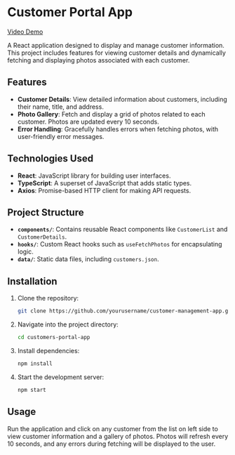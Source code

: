 # Customer Portal App
[Video Demo](https://www.loom.com/share/91dc6e636c8342238fac2b50fcecc130?sid=e74a7739-29e1-4c0f-9019-60de1938a983)


A React application designed to display and manage customer information. This project includes features for viewing customer details and dynamically fetching and displaying photos associated with each customer.

## Features

- **Customer Details**: View detailed information about customers, including their name, title, and address.
- **Photo Gallery**: Fetch and display a grid of photos related to each customer. Photos are updated every 10 seconds.
- **Error Handling**: Gracefully handles errors when fetching photos, with user-friendly error messages.

## Technologies Used

- **React**: JavaScript library for building user interfaces.
- **TypeScript**: A superset of JavaScript that adds static types.
- **Axios**: Promise-based HTTP client for making API requests.

## Project Structure

- **`components/`**: Contains reusable React components like `CustomerList` and `CustomerDetails`.
- **`hooks/`**: Custom React hooks such as `useFetchPhotos` for encapsulating logic.
- **`data/`**: Static data files, including `customers.json`.


## Installation

1. Clone the repository:
   ```bash
   git clone https://github.com/yourusername/customer-management-app.git
2. Navigate into the project directory:
   ```bash
   cd customers-portal-app
3. Install dependencies:
   ```bash
   npm install
4. Start the development server:
   ```bash
   npm start


## Usage

Run the application and click on any customer from the list on left side to view customer information and a gallery of photos. Photos will refresh every 10 seconds, and any errors during fetching will be displayed to the user.
